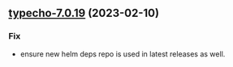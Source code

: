 

## [typecho-7.0.19](https://github.com/truecharts/charts/compare/typecho-7.0.18...typecho-7.0.19) (2023-02-10)

### Fix

- ensure new helm deps repo is used in latest releases as well.
  
  